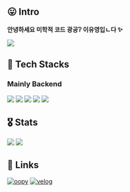 ## 😛 Intro

**안녕하세요 미학적 코드 광공❔ 이유영입ㄴ다 ✨**

<a href="https://hits.seeyoufarm.com"><img src="https://hits.seeyoufarm.com/api/count/incr/badge.svg?url=https%3A%2F%2Fgithub.com%2Fdldbdud314&count_bg=%233D99C8&title_bg=%23555555&icon=&icon_color=%23E7E7E7&title=hits&edge_flat=false"/></a>

## 🔎 Tech Stacks

### Mainly Backend

<div>
  <img src="https://img.shields.io/badge/java-007396?style=for-the-badge&logo=java&logoColor=white">
  <img src="https://img.shields.io/badge/spring-6DB33F?style=for-the-badge&logo=spring&logoColor=white">
  <img src="https://img.shields.io/badge/python-3776AB?style=for-the-badge&logo=python&logoColor=white">
  <img src="https://img.shields.io/badge/mysql-4479A1?style=for-the-badge&logo=mysql&logoColor=white">
  <img src="https://img.shields.io/badge/linux-FCC624?style=for-the-badge&logo=linux&logoColor=black">
</div>

## 🎖 Stats

<div>
  <img src="http://mazassumnida.wtf/api/v2/generate_badge?boj=dldbdud314">
  <img src="https://github-readme-stats.vercel.app/api?username=dldbdud314&show_icons=true&theme=radical">
</div>

## 🔗 Links

[![oopy](https://img.shields.io/badge/oopy-B5B5B6?style=for-the-badge&logo=ko-fi&logoColor=white)](https://gaebalsaebal-log.oopy.io/) 
[![velog](https://img.shields.io/badge/velog-20C997?style=for-the-badge&logo=velog&logoColor=white)](https://velog.io/@dldbdud314/)
